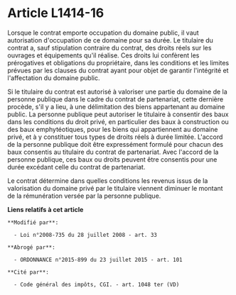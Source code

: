 # Article L1414-16

Lorsque le contrat emporte occupation du domaine public, il vaut autorisation d'occupation de ce domaine pour sa durée. Le
titulaire du contrat a, sauf stipulation contraire du contrat, des droits réels sur les ouvrages et équipements qu'il
réalise. Ces droits lui confèrent les prérogatives et obligations du propriétaire, dans les conditions et les limites prévues
par les clauses du contrat ayant pour objet de garantir l'intégrité et l'affectation du domaine public.

Si le titulaire du contrat est autorisé à valoriser une partie du domaine de la personne publique dans le cadre du contrat de
partenariat, cette dernière procède, s'il y a lieu, à une délimitation des biens appartenant au domaine public. La personne
publique peut autoriser le titulaire à consentir des baux dans les conditions du droit privé, en particulier des baux à
construction ou des baux emphytéotiques, pour les biens qui appartiennent au domaine privé, et à y constituer tous types de
droits réels à durée limitée. L'accord de la personne publique doit être expressément formulé pour chacun des baux consentis
au titulaire du contrat de partenariat. Avec l'accord de la personne publique, ces baux ou droits peuvent être consentis pour
une durée excédant celle du contrat de partenariat.

Le contrat détermine dans quelles conditions les revenus issus de la valorisation du domaine privé par le titulaire viennent
diminuer le montant de la rémunération versée par la personne publique.

**Liens relatifs à cet article**

	**Modifié par**:

	  - Loi n°2008-735 du 28 juillet 2008 - art. 33

	**Abrogé par**:

	  - ORDONNANCE n°2015-899 du 23 juillet 2015 - art. 101

	**Cité par**:

	  - Code général des impôts, CGI. - art. 1048 ter (VD)
